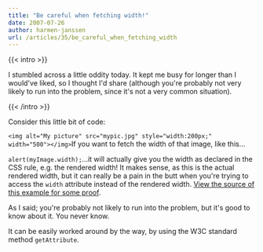 ```yaml
---
title: "Be careful when fetching width!"
date: 2007-07-26
author: harmen-janssen
url: /articles/35/be_careful_when_fetching_width
---
```


{{< intro >}}
<p>I stumbled across a little oddity today. It kept me busy for longer than I would've liked, so I thought I'd share (although you're probably not very likely to run into the problem, since it's not a very common situation).</p>
{{< /intro >}}

Consider this little bit of code:

 `<img alt="My picture" src="mypic.jpg" style="width:200px;" width="500"></img>`If you want to fetch the width of that image, like this...

 `alert(myImage.width);`...it will actually give you the width as declared in the CSS rule, e.g. the rendered width! It makes sense, as this is the actual rendered width, but it can really be a pain in the butt when you're trying to access the `width` attribute instead of the rendered width. [View the source of this example for some proof](http://www.whatstyle.net/examples/imgwidth.html).

As I said; you're probably not likely to run into the problem, but it's good to know about it. You never know.

It can be easily worked around by the way, by using the W3C standard method `getAttribute`.

